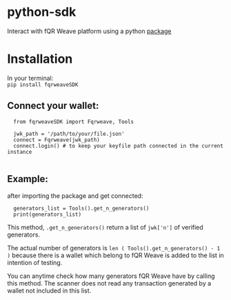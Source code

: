 # python-sdk

Interact with fQR Weave platform using a python <a href="https://pypi.org/project/fqrweaveSDK/0.0.1/">package</a>

<h1>Installation</h1>

In your terminal: <br>
`pip install fqrweaveSDK`

<h2>Connect your wallet:</h2>


```
  from fqrweaveSDK import Fqrweave, Tools
  
  jwk_path = '/path/to/your/file.json'
  connect = Fqrweave(jwk_path)
  connect.login() # to keep your keyfile path connected in the current instance
  
```

<h2>Example:</h2>

after importing the package and get connected:
```
  generators_list = Tools().get_n_generators()
  print(generators_list)
```
This method, `.get_n_generators()` return a list of `jwk['n']` of verified generators. 

The actual number of generators is `len ( Tools().get_n_generators() - 1 )` because there is a wallet which belong to fQR Weave is added to the list in intention of testing.

You can anytime check how many generators fQR Weave have by calling this method. The scanner does not read any transaction generated by a wallet not included in this list.
